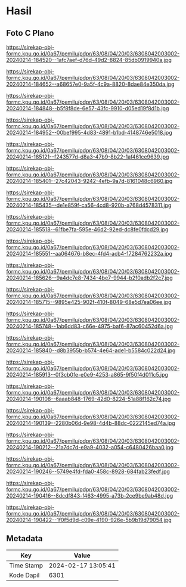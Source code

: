# Hasil

## Foto C Plano

https://sirekap-obj-formc.kpu.go.id/0a67/pemilu/pdpr/63/08/04/20/03/6308042003002-20240214-184520--1afc7aef-d76d-49d2-8824-85db0919940a.jpg

https://sirekap-obj-formc.kpu.go.id/0a67/pemilu/pdpr/63/08/04/20/03/6308042003002-20240214-184652--a68657e0-9a5f-4c9a-8820-8dae84e350da.jpg

https://sirekap-obj-formc.kpu.go.id/0a67/pemilu/pdpr/63/08/04/20/03/6308042003002-20240214-184848--b5f8f8de-6e57-43fc-9910-d05ed19f8d1b.jpg

https://sirekap-obj-formc.kpu.go.id/0a67/pemilu/pdpr/63/08/04/20/03/6308042003002-20240214-184952--00bef995-4d83-4891-b1bd-4148746e5018.jpg

https://sirekap-obj-formc.kpu.go.id/0a67/pemilu/pdpr/63/08/04/20/03/6308042003002-20240214-185121--f243577d-d8a3-47b9-8b22-1af461ce9639.jpg

https://sirekap-obj-formc.kpu.go.id/0a67/pemilu/pdpr/63/08/04/20/03/6308042003002-20240214-185401--27c42043-9242-4efb-9a7d-8161048c6960.jpg

https://sirekap-obj-formc.kpu.go.id/0a67/pemilu/pdpr/63/08/04/20/03/6308042003002-20240214-185435--de1e859f-ca56-4cd8-920b-a768d4578311.jpg

https://sirekap-obj-formc.kpu.go.id/0a67/pemilu/pdpr/63/08/04/20/03/6308042003002-20240214-185518--61fbe7fa-595e-46d2-92ed-dc8fe0fdcd29.jpg

https://sirekap-obj-formc.kpu.go.id/0a67/pemilu/pdpr/63/08/04/20/03/6308042003002-20240214-185551--aa064676-b8ec-4fd4-acb4-17284762232a.jpg

https://sirekap-obj-formc.kpu.go.id/0a67/pemilu/pdpr/63/08/04/20/03/6308042003002-20240214-185626--9a4dc7e8-7434-4be7-9944-b2f0adb2f2c7.jpg

https://sirekap-obj-formc.kpu.go.id/0a67/pemilu/pdpr/63/08/04/20/03/6308042003002-20240214-185715--9895e425-902f-410f-8049-68e5d7ea06ee.jpg

https://sirekap-obj-formc.kpu.go.id/0a67/pemilu/pdpr/63/08/04/20/03/6308042003002-20240214-185748--1ab6dd83-c66e-4975-baf6-87ac60452d6a.jpg

https://sirekap-obj-formc.kpu.go.id/0a67/pemilu/pdpr/63/08/04/20/03/6308042003002-20240214-185840--d8b3955b-b574-4e64-ade1-b5584c022d24.jpg

https://sirekap-obj-formc.kpu.go.id/0a67/pemilu/pdpr/63/08/04/20/03/6308042003002-20240214-185913--0f3cb0fe-e0e9-4253-a865-9f50f4d011c5.jpg

https://sirekap-obj-formc.kpu.go.id/0a67/pemilu/pdpr/63/08/04/20/03/6308042003002-20240214-190108--6aaab848-1769-42d0-8224-51a88f162c74.jpg

https://sirekap-obj-formc.kpu.go.id/0a67/pemilu/pdpr/63/08/04/20/03/6308042003002-20240214-190139--2280b06d-9e98-4d4b-88dc-0222145ed74a.jpg

https://sirekap-obj-formc.kpu.go.id/0a67/pemilu/pdpr/63/08/04/20/03/6308042003002-20240214-190212--21a7dc7d-e9a9-4032-a054-c6480426baa0.jpg

https://sirekap-obj-formc.kpu.go.id/0a67/pemilu/pdpr/63/08/04/20/03/6308042003002-20240214-190246--5749e4fd-fda0-458c-8928-684fab23fedf.jpg

https://sirekap-obj-formc.kpu.go.id/0a67/pemilu/pdpr/63/08/04/20/03/6308042003002-20240214-190416--8dcdf843-f463-4995-a73b-2ce9be9ab48d.jpg

https://sirekap-obj-formc.kpu.go.id/0a67/pemilu/pdpr/63/08/04/20/03/6308042003002-20240214-190422--1f0f5d9d-c09e-4190-926e-5b9b19d79054.jpg


## Metadata

| Key        | Value               |
| ---------- | ------------------- |
| Time Stamp | 2024-02-17 13:05:41 |
| Kode Dapil | 6301                |



